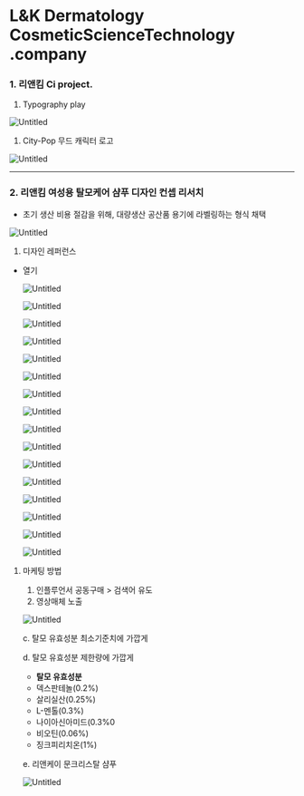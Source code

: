 # L&K Dermatology CosmeticScienceTechnology .company

### 1. 리앤킴 Ci project.

1. Typography play

![Untitled](L&K%20Dermatology%20CosmeticScienceTechnology%20company%2041909245b3294929a8454668e3067044/Untitled.png)

1. City-Pop 무드 캐릭터 로고

![Untitled](L&K%20Dermatology%20CosmeticScienceTechnology%20company%2041909245b3294929a8454668e3067044/Untitled%201.png)

---

### 2. 리앤킴 여성용 탈모케어 샴푸 디자인 컨셉 리서치

- 초기 생산 비용 절감을 위해, 대량생산 공산품 용기에 라벨링하는 형식 채택

![Untitled](L&K%20Dermatology%20CosmeticScienceTechnology%20company%2041909245b3294929a8454668e3067044/Untitled%202.png)

1. 디자인 레퍼런스
- 열기
    
    ![Untitled](L&K%20Dermatology%20CosmeticScienceTechnology%20company%2041909245b3294929a8454668e3067044/Untitled%203.png)
    
    ![Untitled](L&K%20Dermatology%20CosmeticScienceTechnology%20company%2041909245b3294929a8454668e3067044/Untitled%204.png)
    
    ![Untitled](L&K%20Dermatology%20CosmeticScienceTechnology%20company%2041909245b3294929a8454668e3067044/Untitled%205.png)
    
    ![Untitled](L&K%20Dermatology%20CosmeticScienceTechnology%20company%2041909245b3294929a8454668e3067044/Untitled%206.png)
    
    ![Untitled](L&K%20Dermatology%20CosmeticScienceTechnology%20company%2041909245b3294929a8454668e3067044/Untitled%207.png)
    
    ![Untitled](L&K%20Dermatology%20CosmeticScienceTechnology%20company%2041909245b3294929a8454668e3067044/Untitled%208.png)
    
    ![Untitled](L&K%20Dermatology%20CosmeticScienceTechnology%20company%2041909245b3294929a8454668e3067044/Untitled%209.png)
    
    ![Untitled](L&K%20Dermatology%20CosmeticScienceTechnology%20company%2041909245b3294929a8454668e3067044/Untitled%2010.png)
    
    ![Untitled](L&K%20Dermatology%20CosmeticScienceTechnology%20company%2041909245b3294929a8454668e3067044/Untitled%2011.png)
    
    ![Untitled](L&K%20Dermatology%20CosmeticScienceTechnology%20company%2041909245b3294929a8454668e3067044/Untitled%2012.png)
    
    ![Untitled](L&K%20Dermatology%20CosmeticScienceTechnology%20company%2041909245b3294929a8454668e3067044/Untitled%2013.png)
    
    ![Untitled](L&K%20Dermatology%20CosmeticScienceTechnology%20company%2041909245b3294929a8454668e3067044/Untitled%2014.png)
    
    ![Untitled](L&K%20Dermatology%20CosmeticScienceTechnology%20company%2041909245b3294929a8454668e3067044/Untitled%2015.png)
    
    ![Untitled](L&K%20Dermatology%20CosmeticScienceTechnology%20company%2041909245b3294929a8454668e3067044/Untitled%2016.png)
    
    ![Untitled](L&K%20Dermatology%20CosmeticScienceTechnology%20company%2041909245b3294929a8454668e3067044/Untitled%2017.png)
    
    ![Untitled](L&K%20Dermatology%20CosmeticScienceTechnology%20company%2041909245b3294929a8454668e3067044/Untitled%2018.png)
    

1. 마케팅 방법
    1. 인플루언서 공동구매 > 검색어 유도
    2. 영상매체 노출
    
    ![Untitled](L&K%20Dermatology%20CosmeticScienceTechnology%20company%2041909245b3294929a8454668e3067044/Untitled%2019.png)
    
    c. 탈모 유효성분 최소기준치에 가깝게
    
    d. 탈모 유효성분 제한량에 가깝게
    
    - **탈모 유효성분**
    - 덱스판테놀(0.2%)
    - 살리실산(0.25%)
    - L-멘톨(0.3%)
    - 나이아신아미드(0.3%0
    - 비오틴(0.06%)
    - 징크피리치온(1%)
    
    e. 리앤케이 문크리스탈 샴푸
    
    ![Untitled](L&K%20Dermatology%20CosmeticScienceTechnology%20company%2041909245b3294929a8454668e3067044/Untitled%2020.png)
   
